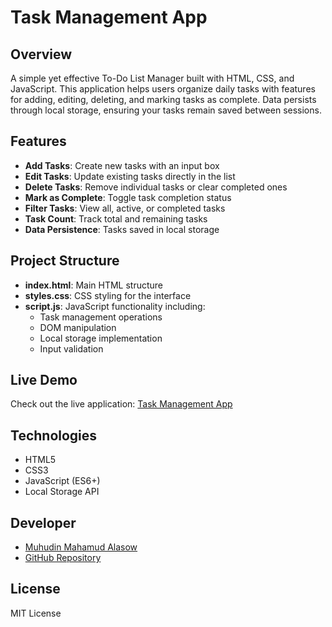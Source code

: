 
          
# Task Management App

## Overview

A simple yet effective To-Do List Manager built with HTML, CSS, and JavaScript. This application helps users organize daily tasks with features for adding, editing, deleting, and marking tasks as complete. Data persists through local storage, ensuring your tasks remain saved between sessions.

## Features

- **Add Tasks**: Create new tasks with an input box
- **Edit Tasks**: Update existing tasks directly in the list
- **Delete Tasks**: Remove individual tasks or clear completed ones
- **Mark as Complete**: Toggle task completion status
- **Filter Tasks**: View all, active, or completed tasks
- **Task Count**: Track total and remaining tasks
- **Data Persistence**: Tasks saved in local storage

## Project Structure

- **index.html**: Main HTML structure
- **styles.css**: CSS styling for the interface
- **script.js**: JavaScript functionality including:
  - Task management operations
  - DOM manipulation
  - Local storage implementation
  - Input validation

## Live Demo

Check out the live application: [Task Management App](https://taskmanagment-app.netlify.app/)

## Technologies

- HTML5
- CSS3
- JavaScript (ES6+)
- Local Storage API

## Developer

- [Muhudin Mahamud Alasow](https://muhuala.github.io/muhu/)
- [GitHub Repository](https://github.com/muhuala/muhu)

## License

MIT License

 